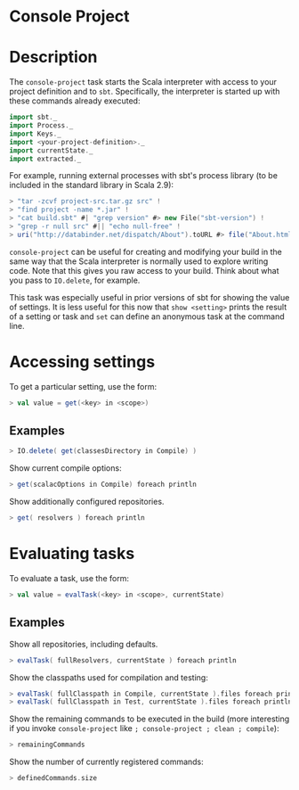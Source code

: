 # Console Project

# Description

The `console-project` task starts the Scala interpreter with access to your project definition and to `sbt`.  Specifically, the interpreter is started up with these commands already executed:

```scala
import sbt._
import Process._
import Keys._
import <your-project-definition>._
import currentState._
import extracted._
```

For example, running external processes with sbt's process library (to be included in the standard library in Scala 2.9):

```scala
> "tar -zcvf project-src.tar.gz src" !
> "find project -name *.jar" !
> "cat build.sbt" #| "grep version" #> new File("sbt-version") !
> "grep -r null src" #|| "echo null-free" !
> uri("http://databinder.net/dispatch/About").toURL #> file("About.html") !
```

`console-project` can be useful for creating and modifying your build in the same way that the Scala interpreter is normally used to explore writing code.  Note that this gives you raw access to your build.  Think about what you pass to `IO.delete`, for example.

This task was especially useful in prior versions of sbt for showing the value of settings.  It is less useful for this now that `show <setting>` prints the result of a setting or task and `set` can define an anonymous task at the command line.

# Accessing settings

To get a particular setting, use the form:

```scala
> val value = get(<key> in <scope>)
```

## Examples

```scala
> IO.delete( get(classesDirectory in Compile) )
```

Show current compile options:

```scala
> get(scalacOptions in Compile) foreach println
```

Show additionally configured repositories.

```scala
> get( resolvers ) foreach println
```

# Evaluating tasks

To evaluate a task, use the form:

```scala
> val value = evalTask(<key> in <scope>, currentState)
```

## Examples

Show all repositories, including defaults.

```scala
> evalTask( fullResolvers, currentState ) foreach println
```

Show the classpaths used for compilation and testing:

```scala
> evalTask( fullClasspath in Compile, currentState ).files foreach println
> evalTask( fullClasspath in Test, currentState ).files foreach println
```

Show the remaining commands to be executed in the build (more interesting if you invoke `console-project` like `; console-project ; clean ; compile`):

```scala
> remainingCommands
```

Show the number of currently registered commands:

```scala
> definedCommands.size
```